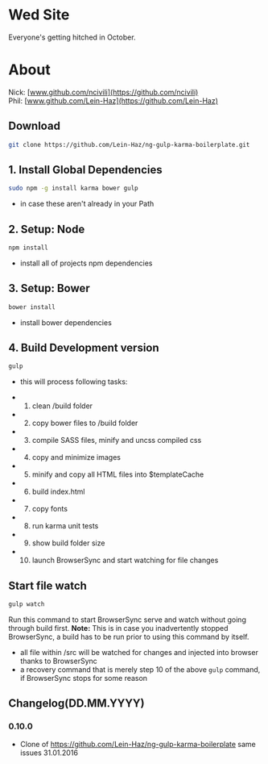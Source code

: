 # Wed Site
Everyone's getting hitched in October.

# About
Nick: [www.github.com/ncivili](https://github.com/ncivili)<br>
Phil: [www.github.com/Lein-Haz](https://github.com/Lein-Haz)<br>

## Download
```bash
git clone https://github.com/Lein-Haz/ng-gulp-karma-boilerplate.git
```

## 1. Install Global Dependencies
```bash
sudo npm -g install karma bower gulp
```
- in case these aren't already in your Path

## 2. Setup: Node
```bash
npm install
```
- install all of projects npm dependencies

## 3. Setup: Bower
```bash
bower install
```
- install bower dependencies

## 4. Build Development version
```bash
gulp
```
- this will process following tasks:
 * 1. clean /build folder
 * 2. copy bower files to /build folder
 * 3. compile SASS files, minify and uncss compiled css
 * 4. copy and minimize images
 * 5. minify and copy all HTML files into $templateCache
 * 6. build index.html
 * 7. copy fonts
 * 8. run karma unit tests
 * 9. show build folder size
 * 10. launch BrowserSync and start watching for file changes

## Start file watch
```bash
gulp watch
```
Run this command to start BrowserSync serve and watch without going through build first.
**Note:** This is in case you inadvertently stopped BrowserSync, a build has to be run prior to using
 this command by itself.
- all file within /src will be watched for changes and injected into browser thanks to BrowserSync
- a recovery command that is merely step 10 of the above `gulp` command, if BrowserSync stops for some reason


## Changelog(DD.MM.YYYY)
### 0.10.0
- Clone of https://github.com/Lein-Haz/ng-gulp-karma-boilerplate same issues
31.01.2016


